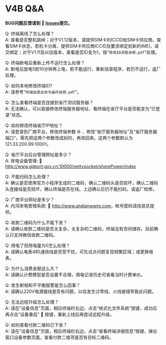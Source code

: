 # V4B Q&A
**BUG问题反馈请到 :link: [Issues](https://github.com/Simon-Leung/V4B/issues)提交。**

Q: 终端离线了怎么处理？  
A: 查看是否整机跳闸；对于V1.12版本，请提供SIM卡的ICCID给SIM卡供应商，查看SIM卡状态，若机卡分离，提供SIM卡供应商ICCID及要求绑定到新的IMEI，请交绑定；对于V1.11及以往版本，查看是否ID变为1，按“`修改ID流程说明.pdf`”处理。

Q: 终端断电后重新上传不运行怎么处理？  
A: 断电后放电5到10分钟再上电，若不能运行，重新烧录程序，若仍不运行，返厂处理。

Q: 如何本地修改终端ID?  
A: 请参考“`终端烧录及命令操作说明.pdf`”。

Q: 怎么查看终端是否连接到省厅测试服务器？  
A: 无法确认，可以直接修改终端服务器地址，看终端在省厅平台是否能变为“已登录”状态。

Q: 如何修改终端省厅IP地址？  
A: 请登录到厂商平台，修改终端参数 :gear: ，修改“省厅服务器地址”及“省厅服务器端口”，需先把这两个参数改成别的，再改回来。这两个参数默认为121.33.200.99:10001。

Q: 省厅平台后台管理网址是多少？  
A: 岸电设备管理: :link: <http://www.gdport.gov.cn:10000/nettysocket/shorePower/index>

Q: 不能扫码怎么处理？  
A: 确认是否使用官方小程序生成的二维码，确认二维码头是否损坏，确认二维码头连接线是否损坏，确认终端是否在线。上述确认后仍不能扫码，请返厂检修。

Q: 厂商平台网址是多少？  
A: 内河岸电管理系统: :link: <http://www.andianwang.com>，帐号密码请找易总提供。

Q: 收款二维码为什么不能下发？  
A: 请确认收款二维码是否太复杂，太复杂的二维码，终端没有空间储存。目前确认只支持微信收款二维码。

Q: 用电了但用电量为0怎么处理？  
A: 请确认电表485通信线是否受干扰，可先试点问题复现频繁区域；或更换电表。

Q: 为什么消费金额这么大？  
A: 请确认计费模型是否设置不合理，用电记录历史可查看当时计费单价。

Q: 发生断相和不平衡报警是怎么回事？  
A: 请确认220V电源接线是否有问题，以往发生过零线、火线接错导致此问题。

Q: 无法远程升级怎么处理？  
A: 请在“设备信息”页面，相应终端栏右边，点击“格式化文件系统”按键，成功后再点击“设备重启” :arrows_counterclockwise: 按键，重新上线后再尝试远程升级。

Q: 如何查看付款二维码已下发？  
A: 请在“设备信息”页面，相应终端栏右边，点击“查看终端详细信息”按键，弹出窗口设备参数页面，查看付款二维项是否有目标二维码。
